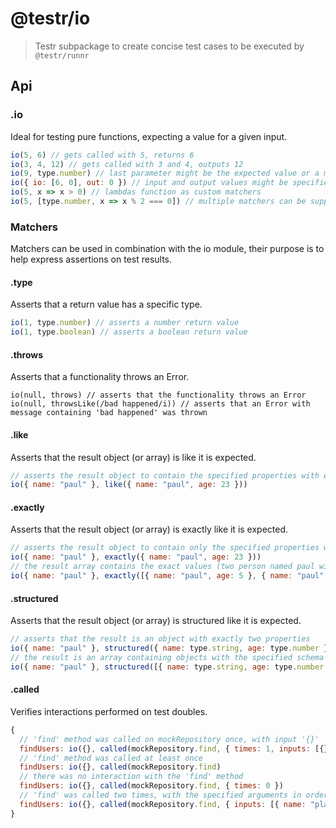 
# @testr/io

> Testr subpackage to create concise test cases to be executed by `@testr/runnr`

## Api

### .io

Ideal for testing pure functions, expecting a value for a given input.

```javascript
io(5, 6) // gets called with 5, returns 6
io(3, 4, 12) // gets called with 3 and 4, outputs 12
io(9, type.number) // last parameter might be the expected value or a matcher (like type.number)
io({ io: [6, 0], out: 0 }) // input and output values might be specified more explicitly by passing an object
io(5, x => x > 0) // lambdas function as custom matchers
io(5, [type.number, x => x % 2 === 0]) // multiple matchers can be supplied in an array
```

### Matchers

Matchers can be used in combination with the io module, their purpose is to help express assertions on test results.

#### .type

Asserts that a return value has a specific type.

```javascript
io(1, type.number) // asserts a number return value
io(1, type.boolean) // asserts a boolean return value
```

#### .throws

Asserts that a functionality throws an Error.

```.javascript
io(null, throws) // asserts that the functionality throws an Error
io(null, throwsLike(/bad happened/i)) // asserts that an Error with message containing 'bad happened' was thrown
```

#### .like

Asserts that the result object (or array) is like it is expected.

```javascript
// asserts the result object to contain the specified properties with exact values
io({ name: "paul" }, like({ name: "paul", age: 23 }))
```

#### .exactly

Asserts that the result object (or array) is exactly like it is expected.

```javascript
// asserts the result object to contain only the specified properties with exact values
io({ name: "paul" }, exactly({ name: "paul", age: 23 }))
// the result array contains the exact values (two person named paul with different ages)
io({ name: "paul" }, exactly([{ name: "paul", age: 5 }, { name: "paul", age: 6 }]))
```

#### .structured

Asserts that the result object (or array) is structured like it is expected.

```javascript
// asserts that the result is an object with exactly two properties
io({ name: "paul" }, structured({ name: type.string, age: type.number }))
// the result is an array containing objects with the specified schema
io({ name: "paul" }, structured([{ name: type.string, age: type.number }]))
```

#### .called

Verifies interactions performed on test doubles.

```javascript
{
  // 'find' method was called on mockRepository once, with input '{}'
  findUsers: io({}, called(mockRepository.find, { times: 1, inputs: [{}] })
  // 'find' method was called at least once
  findUsers: io({}, called(mockRepository.find)
  // there was no interaction with the 'find' method
  findUsers: io({}, called(mockRepository.find, { times: 0 })
  // 'find' was called two times, with the specified arguments in order
  findUsers: io({}, called(mockRepository.find, { inputs: [{ name: "plato" }, { name: "aristotle" }] })
}
```
